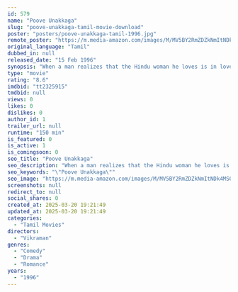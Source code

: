```yaml
---
id: 579
name: "Poove Unakkaga"
slug: "poove-unakkaga-tamil-movie-download"
poster: "posters/poove-unakkaga-tamil-1996.jpg"
remote_poster: "https://m.media-amazon.com/images/M/MV5BY2RmZDZkNmItNDk4MS00MWYyLTgzMWMtNGIzYTE5ZjA0ZjZkXkEyXkFqcGdeQXVyMTEzNzg0Mjkx._V1_SX300.jpg"
original_language: "Tamil"
dubbed_in: null
released_date: "15 Feb 1996"
synopsis: "When a man realizes that the Hindu woman he loves is in love with a Christian man, he decides to sacrifice his love and unite their families so as to make the love story a success."
type: "movie"
rating: "8.6"
imdbid: "tt2325915"
tmdbid: null
views: 0
likes: 0
dislikes: 0
author_id: 1
trailer_url: null
runtime: "150 min"
is_featured: 0
is_active: 1
is_comingsoon: 0
seo_title: "Poove Unakkaga"
seo_description: "When a man realizes that the Hindu woman he loves is in love with a Christian man, he decides to sacrifice his love and unite their families so as to make the love story a success."
seo_keywords: "\"Poove Unakkaga\""
seo_image: "https://m.media-amazon.com/images/M/MV5BY2RmZDZkNmItNDk4MS00MWYyLTgzMWMtNGIzYTE5ZjA0ZjZkXkEyXkFqcGdeQXVyMTEzNzg0Mjkx._V1_SX300.jpg"
screenshots: null
redirect_to: null
social_shares: 0
created_at: 2025-03-20 19:21:49
updated_at: 2025-03-20 19:21:49
categories:
  - "Tamil Movies"
directors:
  - "Vikraman"
genres:
  - "Comedy"
  - "Drama"
  - "Romance"
years:
  - "1996"
---
```

